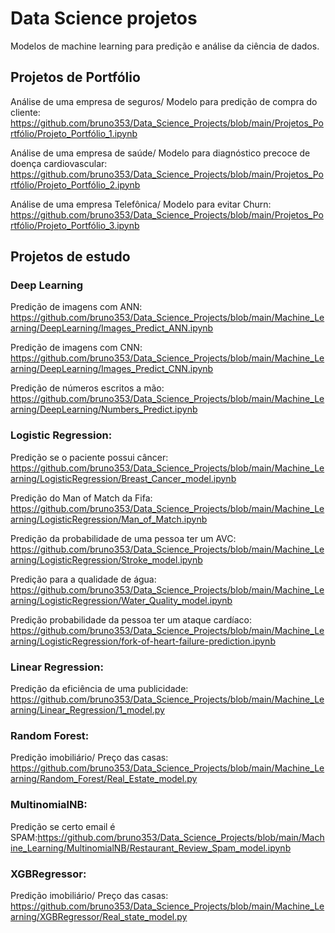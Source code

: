 # Data Science projetos
Modelos de machine learning para predição e análise da ciência de dados.

## Projetos de Portfólio

Análise de uma empresa de seguros/ Modelo para predição de compra do cliente: https://github.com/bruno353/Data_Science_Projects/blob/main/Projetos_Portfólio/Projeto_Portfólio_1.ipynb

Análise de uma empresa de saúde/ Modelo para diagnóstico precoce de doença cardiovascular: https://github.com/bruno353/Data_Science_Projects/blob/main/Projetos_Portfólio/Projeto_Portfólio_2.ipynb

Análise de uma empresa Telefônica/ Modelo para evitar Churn:
https://github.com/bruno353/Data_Science_Projects/blob/main/Projetos_Portfólio/Projeto_Portfólio_3.ipynb

## Projetos de estudo
### Deep Learning
Predição de imagens com ANN: https://github.com/bruno353/Data_Science_Projects/blob/main/Machine_Learning/DeepLearning/Images_Predict_ANN.ipynb

Predição de imagens com CNN: https://github.com/bruno353/Data_Science_Projects/blob/main/Machine_Learning/DeepLearning/Images_Predict_CNN.ipynb

Predição de números escritos a mão: https://github.com/bruno353/Data_Science_Projects/blob/main/Machine_Learning/DeepLearning/Numbers_Predict.ipynb

### Logistic Regression:
Predição se o paciente possui câncer: https://github.com/bruno353/Data_Science_Projects/blob/main/Machine_Learning/LogisticRegression/Breast_Cancer_model.ipynb

Predição do Man of Match da Fifa: https://github.com/bruno353/Data_Science_Projects/blob/main/Machine_Learning/LogisticRegression/Man_of_Match.ipynb

Predição da probabilidade de uma pessoa ter um AVC: https://github.com/bruno353/Data_Science_Projects/blob/main/Machine_Learning/LogisticRegression/Stroke_model.ipynb

Predição para a qualidade de água: https://github.com/bruno353/Data_Science_Projects/blob/main/Machine_Learning/LogisticRegression/Water_Quality_model.ipynb

Predição probabilidade da pessoa ter um ataque cardíaco: https://github.com/bruno353/Data_Science_Projects/blob/main/Machine_Learning/LogisticRegression/fork-of-heart-failure-prediction.ipynb
### Linear Regression:
Predição da eficiência de uma publicidade: https://github.com/bruno353/Data_Science_Projects/blob/main/Machine_Learning/Linear_Regression/1_model.py
### Random Forest:
Predição imobiliário/ Preço das casas: https://github.com/bruno353/Data_Science_Projects/blob/main/Machine_Learning/Random_Forest/Real_Estate_model.py
### MultinomialNB:
Predição se certo email é SPAM:https://github.com/bruno353/Data_Science_Projects/blob/main/Machine_Learning/MultinomialNB/Restaurant_Review_Spam_model.ipynb
### XGBRegressor:
Predição imobiliário/ Preço das casas: https://github.com/bruno353/Data_Science_Projects/blob/main/Machine_Learning/XGBRegressor/Real_state_model.py

